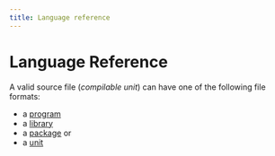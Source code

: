 ```yaml
---
title: Language reference
---
```

# Language Reference

A valid source file (_compilable unit_) can have one
of the following file formats:

* a [program](program.md)
* a [library](library.md)
* a [package](package.md) or 
* a [unit](unit.md)